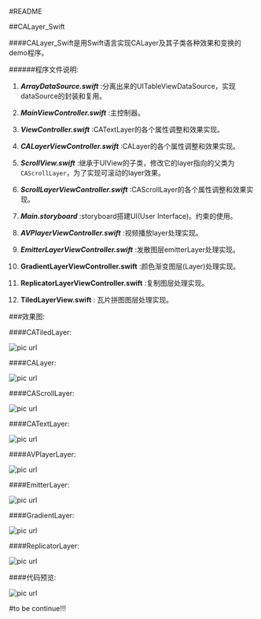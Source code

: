 #README

##CALayer_Swift

####CALayer_Swift是用Swift语言实现CALayer及其子类各种效果和变换的demo程序。

######程序文件说明:

1. ***ArrayDataSource.swift*** :分离出来的UITableViewDataSource，实现dataSource的封装和复用。

2. ***MainViewController.swift*** :主控制器。

3. ***ViewController.swift*** :CATextLayer的各个属性调整和效果实现。

4. ***CALayerViewController.swift*** :CALayer的各个属性调整和效果实现。

5. ***ScrollView.swift*** :继承于UIView的子类，修改它的layer指向的父类为```CAScrollLayer```，为了实现可滚动的layer效果。

6. ***ScrollLayerViewController.swift*** :CAScrollLayer的各个属性调整和效果实现。

7. ***Main.storyboard*** :storyboard搭建UI(User Interface)。约束的使用。

8. ***AVPlayerViewController.swift*** :视频播放layer处理实现。

9. ***EmitterLayerViewController.swift*** :发散图层emitterLayer处理实现。

10. **GradientLayerViewController.swift** :颜色渐变图层(Layer)处理实现。

11. **ReplicatorLayerViewController.swift** :复制图层处理实现。

12. **TiledLayerView.swift** : 瓦片拼图图层处理实现。

###效果图:

####CATiledLayer:

![pic url](http://a2.qpic.cn/psb?/V106iJhq3r5pvo/jyBG.EKL38VYxhez1T*M01YP*go1U1sxHxtig3JQDAE!/b/dHMAAAAAAAAA&bo=ZAJTA2QCUwMCMhY!&rf=viewer_4)

####CALayer:

![pic url](http://a3.qpic.cn/psb?/V106iJhq3r5pvo/F4yGoi80VSwZnMnu1vgKzGlxGnaUEmOu1sdX53rgLp8!/b/dFsBAAAAAAAA&bo=1QFGA9UBRgMCGDw!&rf=viewer_4)


####CAScrollLayer:

![pic url](http://a3.qpic.cn/psb?/V106iJhq3r5pvo/8IvrLTm2g0.tLq221FIWksgKJ8KOYiVsGNJlHBH*96o!/b/dGQBAAAAAAAA&bo=1QFCA9UBQgMCMhY!&rf=viewer_4)


####CATextLayer:

![pic url](http://a1.qpic.cn/psb?/V106iJhq3r5pvo/eN6UwITG2aWt5ci2SKVt4ipQssUySt*4qDoIQVOKrj4!/b/dFwBAAAAAAAA&bo=1AFCA9QBQgMCUHQ!&rf=viewer_4)

####AVPlayerLayer:

![pic url](http://a2.qpic.cn/psb?/V106iJhq3r5pvo/KALcxkKehGFGE9Jas3pRfqayM4kr2PVeEX3pMxYsSbk!/b/dF0BAAAAAAAA&bo=0wFFA9MBRQMCMhY!&rf=viewer_4)

####EmitterLayer:

![pic url](http://a1.qpic.cn/psb?/V106iJhq3r5pvo/1jJ*W6b6p1Qh83TVFnbQ9IqystTPRCYc99QvO9n8fYU!/b/dFwBAAAAAAAA&bo=0gFFA9IBRQMCHjo!&rf=viewer_4)

####GradientLayer:

![pic url](http://a3.qpic.cn/psb?/V106iJhq3r5pvo/jW6j7dDFysJqzSx1rRKyYl08QMAUT.Il0Rhof0itrtc!/b/dFsBAAAAAAAA&bo=0wFFA9MBRQMCKAw!&rf=viewer_4)

####ReplicatorLayer:

![pic url](http://a1.qpic.cn/psb?/V106iJhq3MTpbK/f1s412oAlPum8lmq3VpelNnry.XGSPOeZAghS2RKo48!/b/dHIAAAAAAAAA&bo=HgJJAx4CSQMCMhY!&rf=viewer_4)


####代码预览:

![pic url](http://a3.qpic.cn/psb?/V106iJhq3r5pvo/uIEl2Sq9pBfRrfAwiniAhLNiABoA.ysjbm4YaXksmCA!/b/dFsBAAAAAAAA&bo=YAaWA2AGlgMCMhY!&rf=viewer_4)

#to be continue!!!

